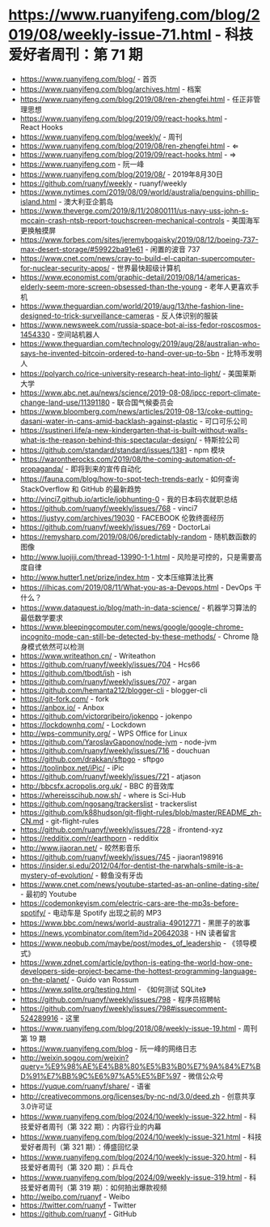 # https://www.ruanyifeng.com/blog/2019/08/weekly-issue-71.html - 科技爱好者周刊：第 71 期

- https://www.ruanyifeng.com/blog/ - 首页
- https://www.ruanyifeng.com/blog/archives.html - 档案
- https://www.ruanyifeng.com/blog/2019/08/ren-zhengfei.html - 任正非管理思想
- https://www.ruanyifeng.com/blog/2019/09/react-hooks.html - React Hooks
- https://www.ruanyifeng.com/blog/weekly/ - 周刊
- https://www.ruanyifeng.com/blog/2019/08/ren-zhengfei.html - ⇐
- https://www.ruanyifeng.com/blog/2019/09/react-hooks.html - ⇒
- https://www.ruanyifeng.com - 阮一峰
- https://www.ruanyifeng.com/blog/2019/08/ - 2019年8月30日
- https://github.com/ruanyf/weekly - ruanyf/weekly
- https://www.nytimes.com/2019/08/09/world/australia/penguins-phillip-island.html - 澳大利亚企鹅岛
- https://www.theverge.com/2019/8/11/20800111/us-navy-uss-john-s-mccain-crash-ntsb-report-touchscreen-mechanical-controls - 美国海军更换触摸屏
- https://www.forbes.com/sites/jeremybogaisky/2019/08/12/boeing-737-max-desert-storage/#59922ba91e61 - 闲置的波音 737
- https://www.cnet.com/news/cray-to-build-el-capitan-supercomputer-for-nuclear-security-apps/ - 世界最快超级计算机
- https://www.economist.com/graphic-detail/2019/08/14/americas-elderly-seem-more-screen-obsessed-than-the-young - 老年人更喜欢手机
- https://www.theguardian.com/world/2019/aug/13/the-fashion-line-designed-to-trick-surveillance-cameras - 反人体识别的服装
- https://www.newsweek.com/russia-space-bot-ai-iss-fedor-roscosmos-1454330 - 空间站机器人
- https://www.theguardian.com/technology/2019/aug/28/australian-who-says-he-invented-bitcoin-ordered-to-hand-over-up-to-5bn - 比特币发明人
- https://polyarch.co/rice-university-research-heat-into-light/ - 美国莱斯大学
- https://www.abc.net.au/news/science/2019-08-08/ipcc-report-climate-change-land-use/11391180 - 联合国气候委员会
- https://www.bloomberg.com/news/articles/2019-08-13/coke-putting-dasani-water-in-cans-amid-backlash-against-plastic - 可口可乐公司
- https://sustineri.life/a-new-kindergarten-that-is-built-without-walls-what-is-the-reason-behind-this-spectacular-design/ - 特斯拉公司
- https://github.com/standard/standard/issues/1381 - npm 模块
- https://warontherocks.com/2019/08/the-coming-automation-of-propaganda/ - 即将到来的宣传自动化
- https://fauna.com/blog/how-to-spot-tech-trends-early - 如何查询 StackOverflow 和 GitHub 的最新趋势
- http://vinci7.github.io/article/jobhunting-0 - 我的日本码农就职总结
- https://github.com/ruanyf/weekly/issues/768 - vinci7
- https://justyy.com/archives/19030 - FACEBOOK 伦敦终面经历
- https://github.com/ruanyf/weekly/issues/769 - DoctorLai
- https://remysharp.com/2019/08/06/predictably-random - 随机数函数的图像
- http://www.luojiji.com/thread-13990-1-1.html - 风险是可控的，只是需要高度自律
- http://www.hutter1.net/prize/index.htm - 文本压缩算法比赛
- https://ilhicas.com/2019/08/11/What-you-as-a-Devops.html - DevOps 干什么？
- https://www.dataquest.io/blog/math-in-data-science/ - 机器学习算法的最低数学要求
- https://www.bleepingcomputer.com/news/google/google-chrome-incognito-mode-can-still-be-detected-by-these-methods/ - Chrome 隐身模式依然可以检测
- https://www.writeathon.cn/ - Writeathon
- https://github.com/ruanyf/weekly/issues/704 - Hcs66
- https://github.com/tbodt/ish - ish
- https://github.com/ruanyf/weekly/issues/707 - argan
- https://github.com/hemanta212/blogger-cli - blogger-cli
- https://git-fork.com/ - fork
- https://anbox.io/ - Anbox
- https://github.com/victorqribeiro/jokenpo - jokenpo
- https://lockdownhq.com/ - Lockdown
- http://wps-community.org/ - WPS Office for Linux
- https://github.com/YaroslavGaponov/node-jvm - node-jvm
- https://github.com/ruanyf/weekly/issues/716 - douchuan
- https://github.com/drakkan/sftpgo - sftpgo
- https://toolinbox.net/iPic/ - iPic
- https://github.com/ruanyf/weekly/issues/721 - atjason
- http://bbcsfx.acropolis.org.uk/ - BBC 的音效库
- https://whereisscihub.now.sh/ - where is Sci-Hub
- https://github.com/ngosang/trackerslist - trackerslist
- https://github.com/k88hudson/git-flight-rules/blob/master/README_zh-CN.md - git-flight-rules
- https://github.com/ruanyf/weekly/issues/728 - ifrontend-xyz
- https://redditix.com/r/earthporn - redditix
- http://www.jiaoran.net/ - 皎然影音乐
- https://github.com/ruanyf/weekly/issues/745 - jiaoran198916
- https://insider.si.edu/2012/04/for-dentist-the-narwhals-smile-is-a-mystery-of-evolution/ - 鲸鱼没有牙齿
- https://www.cnet.com/news/youtube-started-as-an-online-dating-site/ - 最初的 Youtube
- https://codemonkeyism.com/electric-cars-are-the-mp3s-before-spotify/ - 电动车是 Spotify 出现之前的 MP3
- https://www.bbc.com/news/world-australia-49012771 - 黑匣子的故事
- https://news.ycombinator.com/item?id=20642038 - HN 读者留言
- https://www.neobub.com/maybe/post/modes_of_leadership - 《领导模式》
- https://www.zdnet.com/article/python-is-eating-the-world-how-one-developers-side-project-became-the-hottest-programming-language-on-the-planet/ - Guido van Rossum
- https://www.sqlite.org/testing.html - 《如何测试 SQLite》
- https://github.com/ruanyf/weekly/issues/798 - 程序员招聘帖
- https://github.com/ruanyf/weekly/issues/798#issuecomment-524289916 - 这里
- https://www.ruanyifeng.com/blog/2018/08/weekly-issue-19.html - 周刊第 19 期
- https://www.ruanyifeng.com/blog - 阮一峰的网络日志
- http://weixin.sogou.com/weixin?query=%E9%98%AE%E4%B8%80%E5%B3%B0%E7%9A%84%E7%BD%91%E7%BB%9C%E6%97%A5%E5%BF%97 - 微信公众号
- https://yuque.com/ruanyf/share/ - 语雀
- http://creativecommons.org/licenses/by-nc-nd/3.0/deed.zh - 创意共享3.0许可证
- https://www.ruanyifeng.com/blog/2024/10/weekly-issue-322.html - 科技爱好者周刊（第 322 期）：内容行业的内幕
- https://www.ruanyifeng.com/blog/2024/10/weekly-issue-321.html - 科技爱好者周刊（第 321 期）：傅盛回忆录
- https://www.ruanyifeng.com/blog/2024/10/weekly-issue-320.html - 科技爱好者周刊（第 320 期）：乒乓仓
- https://www.ruanyifeng.com/blog/2024/09/weekly-issue-319.html - 科技爱好者周刊（第 319 期）：如何拍出爆款视频
- http://weibo.com/ruanyf - Weibo
- https://twitter.com/ruanyf - Twitter
- https://github.com/ruanyf - GitHub